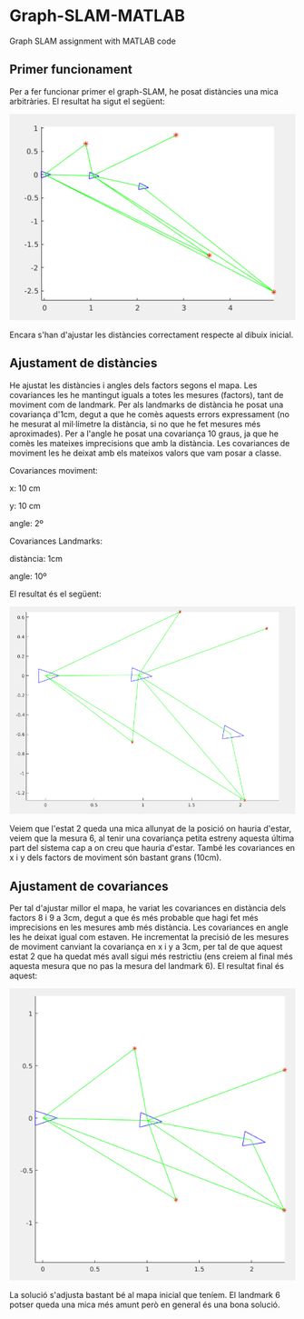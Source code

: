 # Graph-SLAM-MATLAB
Graph SLAM assignment with MATLAB code 

## Primer funcionament
Per a fer funcionar primer el graph-SLAM, he posat distàncies una mica arbitràries. El resultat ha sigut el següent:

![alt text](Imatges/i1.png)

Encara s'han d'ajustar les distàncies correctament respecte al dibuix inicial.

## Ajustament de distàncies

He ajustat les distàncies i angles dels factors segons el mapa. Les covariances les he mantingut iguals a totes les mesures (factors), tant de moviment com de landmark. Per als landmarks de distància he posat una covariança d'1cm, degut a que he comès aquests errors expressament (no he mesurat al mil·límetre la distància, si no que he fet mesures més aproximades). Per a l'angle he posat una covariança 10 graus, ja que he comès les mateixes imprecisions que amb la distància. Les covariances de moviment les he deixat amb els mateixos valors que vam posar a classe.

Covariances moviment:

x: 10 cm

y: 10 cm

angle: 2º

Covariances Landmarks:

distància: 1cm

angle: 10º

El resultat és el següent:

![alt text](Imatges/i2.png)

Veiem que l'estat 2 queda una mica allunyat de la posició on hauria d'estar, veiem que la mesura 6, al tenir una covariança petita estreny aquesta última part del sistema cap a on creu que hauria d'estar. També les covariances en x i y dels factors de moviment són bastant grans (10cm).


## Ajustament de covariances

Per tal d'ajustar millor el mapa, he variat les covariances en distància dels factors 8 i 9 a 3cm, degut a que és més probable que hagi fet més imprecisions en les mesures amb més distància. Les covariances en angle les he deixat igual com estaven. He incrementat la precisió de les mesures de moviment canviant la covariança en x i y a 3cm, per tal de que aquest estat 2 que ha quedat més avall sigui més restrictiu (ens creiem al final més aquesta mesura que no pas la mesura del landmark 6). El resultat final és aquest:

![alt text](Imatges/resultat.png)

La solució s'adjusta bastant bé al mapa inicial que teníem. El landmark 6 potser queda una mica més amunt però en general és una bona solució.



